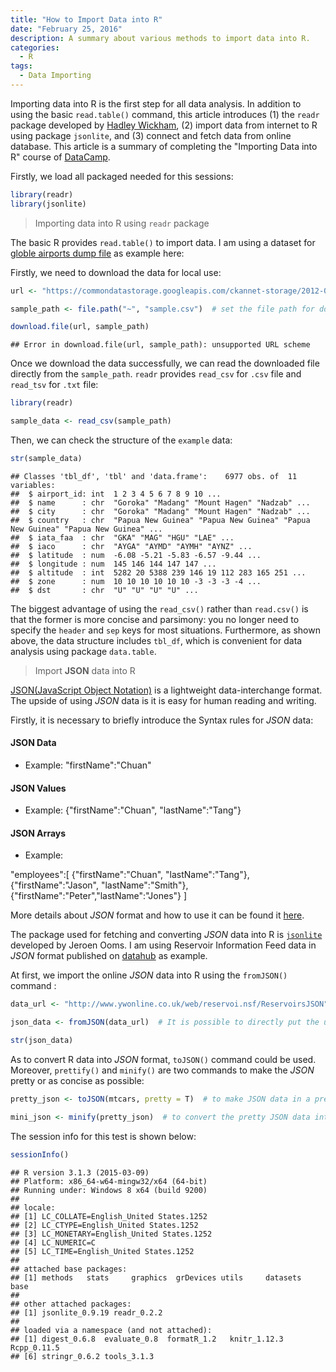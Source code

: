 ```yaml
---
title: "How to Import Data into R"
date: "February 25, 2016"
description: A summary about various methods to import data into R.
categories: 
  - R
tags: 
  - Data Importing
---
```




Importing data into R is the first step for all data analysis. In addition to using the basic `read.table()` command, this article introduces (1) the `readr` package developed by [Hadley Wickham](http://hadley.nz/), (2) import data from internet to R using package `jsonlite`, and (3) connect and fetch data from online database. This article is a summary of completing the "Importing Data into R" course of [DataCamp](https://www.datacamp.com/courses/importing-data-into-r). 

Firstly, we load all packaged needed for this sessions:


```r
library(readr)
library(jsonlite)
```

> Importing data into R using `readr` package 

The basic R provides `read.table()` to import data. I am using a dataset for [globle airports dump file](https://datahub.io/dataset/global_airports/resource/82b48517-63ed-47d7-be5f-e6775fc015bd) as example here:

Firstly, we need to download the data for local use:


```r
url <- "https://commondatastorage.googleapis.com/ckannet-storage/2012-07-09T214020/global_airports.csv"

sample_path <- file.path("~", "sample.csv")  # set the file path for download data

download.file(url, sample_path)
```

```
## Error in download.file(url, sample_path): unsupported URL scheme
```
Once we download the data successfully, we can read the downloaded file directly from the `sample_path`. `readr` provides `read_csv` for `.csv` file and `read_tsv` for `.txt` file:


```r
library(readr)

sample_data <- read_csv(sample_path)
```

Then, we can check the structure of the `example` data:


```r
str(sample_data)
```

```
## Classes 'tbl_df', 'tbl' and 'data.frame':	6977 obs. of  11 variables:
##  $ airport_id: int  1 2 3 4 5 6 7 8 9 10 ...
##  $ name      : chr  "Goroka" "Madang" "Mount Hagen" "Nadzab" ...
##  $ city      : chr  "Goroka" "Madang" "Mount Hagen" "Nadzab" ...
##  $ country   : chr  "Papua New Guinea" "Papua New Guinea" "Papua New Guinea" "Papua New Guinea" ...
##  $ iata_faa  : chr  "GKA" "MAG" "HGU" "LAE" ...
##  $ iaco      : chr  "AYGA" "AYMD" "AYMH" "AYNZ" ...
##  $ latitude  : num  -6.08 -5.21 -5.83 -6.57 -9.44 ...
##  $ longitude : num  145 146 144 147 147 ...
##  $ altitude  : int  5282 20 5388 239 146 19 112 283 165 251 ...
##  $ zone      : num  10 10 10 10 10 10 -3 -3 -3 -4 ...
##  $ dst       : chr  "U" "U" "U" "U" ...
```

The biggest advantage of using the `read_csv()` rather than `read.csv()` is that the former is more concise and parsimony: you no longer need to specify the `header` and `sep` keys for most situations. Furthermore, as shown above, the data structure includes `tbl_df`, which is convenient for data analysis using package `data.table`. 

> Import **JSON** data into R

[JSON(JavaScript Object Notation)](http://www.json.org/) is a lightweight data-interchange format. The upside of using *JSON* data is it is easy for human reading and writing. 

Firstly, it is necessary to briefly introduce the Syntax rules for *JSON* data:

#### JSON Data

  + Example:  "firstName":"Chuan"

#### JSON Values

  + Example: {"firstName":"Chuan", "lastName":"Tang"}
  
#### JSON Arrays

  + Example: 
  
  "employees":[
    {"firstName":"Chuan", "lastName":"Tang"},
    {"firstName":"Jason", "lastName":"Smith"},
    {"firstName":"Peter","lastName":"Jones"}
]

More details about *JSON* format and how to use it can be found it [here](http://www.w3schools.com/json/default.asp).

The package used for fetching and converting *JSON* data into R is [`jsonlite`](https://cran.r-project.org/web/packages/jsonlite/index.html) developed by Jeroen Ooms. I am using Reservoir Information Feed data in *JSON* format published on [datahub](https://datahub.io/dataset/reservoir-information-feed/resource/44ea13ec-c9a8-4fc5-9480-4b9f4fa59718) as example.


At first, we import the online *JSON* data into R using the `fromJSON()` command :


```r
data_url <- "http://www.ywonline.co.uk/web/reservoi.nsf/ReservoirsJSON"

json_data <- fromJSON(data_url)  # It is possible to directly put the url here as well

str(json_data)
```

As to convert R data into *JSON* format, `toJSON()` command could be used. Moreover, `prettify()` and `minify()` are two commands to make the *JSON* pretty or as concise as possible:


```r
pretty_json <- toJSON(mtcars, pretty = T)  # to make JSON data in a pretty way, the pretty key could be set directly

mini_json <- minify(pretty_json)  # to convert the pretty JSON data into concise way
```

The session info for this test is shown below:

```r
sessionInfo()
```

```
## R version 3.1.3 (2015-03-09)
## Platform: x86_64-w64-mingw32/x64 (64-bit)
## Running under: Windows 8 x64 (build 9200)
## 
## locale:
## [1] LC_COLLATE=English_United States.1252 
## [2] LC_CTYPE=English_United States.1252   
## [3] LC_MONETARY=English_United States.1252
## [4] LC_NUMERIC=C                          
## [5] LC_TIME=English_United States.1252    
## 
## attached base packages:
## [1] methods   stats     graphics  grDevices utils     datasets  base     
## 
## other attached packages:
## [1] jsonlite_0.9.19 readr_0.2.2    
## 
## loaded via a namespace (and not attached):
## [1] digest_0.6.8  evaluate_0.8  formatR_1.2   knitr_1.12.3  Rcpp_0.11.5  
## [6] stringr_0.6.2 tools_3.1.3
```















